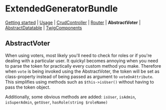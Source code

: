 ExtendedGeneratorBundle
=====================
 
[Getting started](getting_started.md#ExtendedGeneratorBundle)
| [Usage](usage.md#ExtendedGeneratorBundle)
| [CrudController](CrudController.md#ExtendedGeneratorBundle)
| [Router](Router.md#ExtendedGeneratorBundle)
| **AbstractVoter**
| [AbstractDatatable](AbstractDatatable.md#ExtendedGeneratorBundle)
| [TwigComponents](TwigComponents.md#ExtendedGeneratorBundle)

## AbstractVoter
When using voters, most likely you'll need to check for roles or if you're dealing with a particular user. It quickyl becomes
annoying when you need to parse the token for practically every custom method you make. 
Therefore when `vote` is being invoked using the AbstractVoter, the token will be set as class-property instead of being
passed as argument to `voteOnAttribute`. This simplifies using methods such as
`$this->isUser()` without having to pass the token object.

Additionally, some obvious methods are added:
    `isUser`, `isAdmin`, `isSuperAdmin`, `getUser`, `hasRole(string $roleName)`
